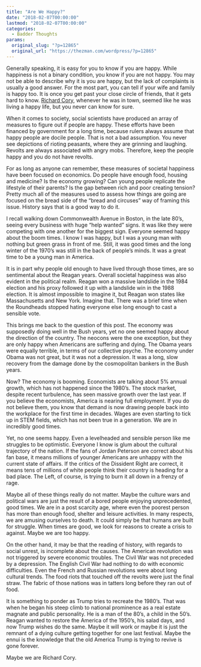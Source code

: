 ```yaml
---
title: "Are We Happy?"
date: "2018-02-07T00:00:00"
lastmod: "2018-02-07T00:00:00"
categories:
  - Badder Thoughts
params:
  original_slug: "?p=12865"
  original_url: "https://thezman.com/wordpress/?p=12865"
---
```


Generally speaking, it is easy for you to know if you are happy. While
happiness is not a binary condition, you know if you are not happy. You
may not be able to describe why it is you are happy, but the lack of
complaints is usually a good answer. For the most part, you can tell if
your wife and family is happy too. It is once you get past your close
circle of friends, that it gets hard to know. [Richard
Cory](https://en.wikipedia.org/wiki/Richard_Cory), whenever he was in
town, seemed like he was living a happy life, but you never can know for
sure.

When it comes to society, social scientists have produced an array of
measures to figure out if people are happy. These efforts have been
financed by government for a long time, because rulers always assume
that happy people are docile people. That is not a bad assumption. You
never see depictions of rioting peasants, where they are grinning and
laughing. Revolts are always associated with angry mobs. Therefore, keep
the people happy and you do not have revolts.

For as long as anyone can remember, these measures of societal happiness
have been focused on economics. Do people have enough food, housing and
medicine? Is the economy growing? Can young people replicate the
lifestyle of their parents? Is the gap between rich and poor creating
tension? Pretty much all of the measures used to assess how things are
going are focused on the bread side of the “bread and circuses” way of
framing this issue. History says that is a good way to do it.

I recall walking down Commonwealth Avenue in Boston, in the late 80’s,
seeing every business with huge “help wanted” signs. It was like they
were competing with one another for the biggest sign. Everyone seemed
happy about the boom times. I know I was happy, but I was a young man
with nothing but green grass in front of me. Still, it was good times
and the long winter of the 1970’s was still in the back of people’s
minds. It was a great time to be a young man in America.

It is in part why people old enough to have lived through those times,
are so sentimental about the Reagan years. Overall societal happiness
was also evident in the political realm. Reagan won a massive landslide
in the 1984 election and his proxy followed it up with a landslide win
in the 1988 election. It is almost impossible to imagine it, but Reagan
won states like Massachusetts and New York. Imagine that. There was a
brief time when the Roundheads stopped hating everyone else long enough
to cast a sensible vote.

This brings me back to the question of this post. The economy was
supposedly doing well in the Bush years, yet no one seemed happy about
the direction of the country. The neocons were the one exception, but
they are only happy when Americans are suffering and dying. The Obama
years were equally terrible, in terms of our collective psyche. The
economy under Obama was not great, but it was not a depression. It was a
long, slow recovery from the damage done by the cosmopolitan bankers in
the Bush years.

Now? The economy is booming. Economists are talking about 5% annual
growth, which has not happened since the 1980’s. The stock market,
despite recent turbulence, has seen massive growth over the last year.
If you believe the economists, America is nearing full employment. If
you do not believe them, you know that demand is now drawing people back
into the workplace for the first time in decades. Wages are even
starting to tick up in STEM fields, which has not been true in a
generation. We are in incredibly good times.

Yet, no one seems happy. Even a levelheaded and sensible person like me
struggles to be optimistic. Everyone I know is glum about the cultural
trajectory of the nation. If the fans of Jordan Peterson are correct
about his fan base, it means millions of younger Americans are unhappy
with the current state of affairs. If the critics of the Dissident Right
are correct, it means tens of millions of white people think their
country is heading for a bad place. The Left, of course, is trying to
burn it all down in a frenzy of rage.

Maybe all of these things really do not matter. Maybe the culture wars
and political wars are just the result of a bored people enjoying
unprecedented, good times. We are in a post scarcity age, where even the
poorest person has more than enough food, shelter and leisure
activities. In many respects, we are amusing ourselves to death. It
could simply be that humans are built for struggle. When times are good,
we look for reasons to create a crisis to against. Maybe we are too
happy.

On the other hand, it may be that the reading of history, with regards
to social unrest, is incomplete about the causes. The American
revolution was not triggered by severe economic troubles. The Civil War
was not preceded by a depression. The English Civil War had nothing to
do with economic difficulties. Even the French and Russian revolutions
were about long cultural trends. The food riots that touched off the
revolts were just the final straw. The fabric of those nations was in
tatters long before they ran out of food.

It is something to ponder as Trump tries to recreate the 1980’s. That
was when he began his steep climb to national prominence as a real
estate magnate and public personality. He is a man of the 80’s, a child
in the 50’s. Reagan wanted to restore the America of the 1950’s, his
salad days, and now Trump wishes do the same. Maybe it will work or
maybe it is just the remnant of a dying culture getting together for one
last festival. Maybe the ennui is the knowledge that the old America
Trump is trying to revive is gone forever.

Maybe we are Richard Cory.
